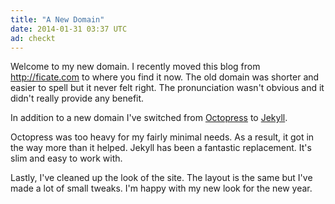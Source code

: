 ```yaml
---
title: "A New Domain"
date: 2014-01-31 03:37 UTC
ad: checkt
---
```


Welcome to my new domain.
I recently moved this blog from http://ficate.com to where you find it now.
The old domain was shorter and easier to spell but it never felt right.
The pronunciation wasn't obvious and it didn't really provide any benefit.

In addition to a new domain I've switched from [Octopress][1] to [Jekyll][2].
<!--more-->
Octopress was too heavy for my fairly minimal needs.
As a result, it got in the way more than it helped.
Jekyll has been a fantastic replacement.
It's slim and easy to work with.

Lastly, I've cleaned up the look of the site.
The layout is the same but I've made a lot of small tweaks.
I'm happy with my new look for the new year.

[1]: http://octopress.org
[2]: http://jekyllrb.com
